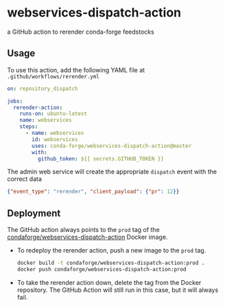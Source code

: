 # webservices-dispatch-action

a GitHub action to rerender conda-forge feedstocks

## Usage

To use this action, add the following YAML file at `.github/workflows/rerender.yml`

```yaml
on: repository_dispatch

jobs:
  rerender-action:
    runs-on: ubuntu-latest
    name: webservices
    steps:
      - name: webservices
        id: webservices
        uses: conda-forge/webservices-dispatch-action@master
        with:
          github_token: ${{ secrets.GITHUB_TOKEN }}
```

The admin web service will create the appropriate `dispatch` event with the
correct data

```json
{"event_type": "rerender", "client_payload": {"pr": 12}}
```

## Deployment

The GitHub action always points to the `prod` tag of the
[condaforge/webservices-dispatch-action](https://hub.docker.com/repository/docker/condaforge/webservices-dispatch-action)
Docker image.

 - To redeploy the rerender action, push a new image to the `prod` tag.

   ```bash
   docker build -t condaforge/webservices-dispatch-action:prod .
   docker push condaforge/webservices-dispatch-action:prod
   ```

 - To take the rerender action down, delete the tag from the Docker repository.
   The GitHub Action will still run in this case, but it will always fail.
